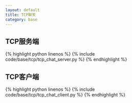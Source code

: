 ```yaml
---
layout: default
title: TCP聊天
category: base
---
```


## TCP服务端

{% highlight python linenos %}
{% include code/base/tcp/tcp_chat_server.py %}
{% endhighlight %}

## TCP客户端

{% highlight python linenos %}
{% include code/base/tcp/tcp_chat_client.py %}
{% endhighlight %}
